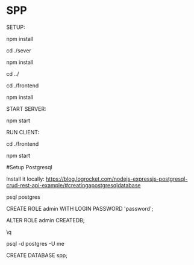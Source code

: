 # SPP

SETUP:

npm install

cd ./sever

npm install

cd ../

cd ./frontend

npm install


START SERVER:

npm start

RUN CLIENT:

cd ./frontend

npm start


#Setup Postgresql

Install it locally: https://blog.logrocket.com/nodejs-expressjs-postgresql-crud-rest-api-example/#creatingapostgresqldatabase

psql postgres

CREATE ROLE admin WITH LOGIN PASSWORD 'password';

ALTER ROLE admin CREATEDB;

\q

psql -d postgres -U me

CREATE DATABASE spp;
